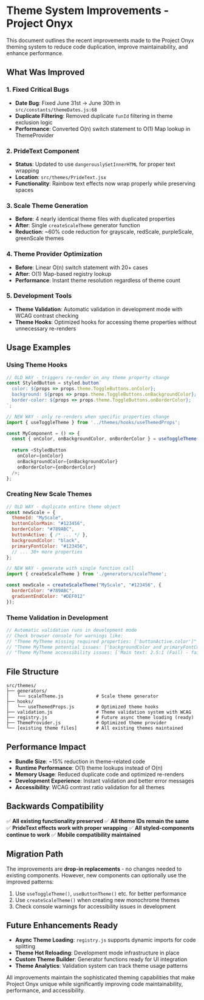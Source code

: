 # Theme System Improvements - Project Onyx

This document outlines the recent improvements made to the Project Onyx theming system to reduce code duplication, improve maintainability, and enhance performance.

## What Was Improved

### 1. Fixed Critical Bugs
- **Date Bug**: Fixed June 31st → June 30th in `src/constants/themeDates.js:68`
- **Duplicate Filtering**: Removed duplicate `funId` filtering in theme exclusion logic
- **Performance**: Converted O(n) switch statement to O(1) Map lookup in ThemeProvider

### 2. PrideText Component
- **Status**: Updated to use `dangerouslySetInnerHTML` for proper text wrapping
- **Location**: `src/themes/PrideText.jsx`
- **Functionality**: Rainbow text effects now wrap properly while preserving spaces

### 3. Scale Theme Generation
- **Before**: 4 nearly identical theme files with duplicated properties
- **After**: Single `createScaleTheme` generator function
- **Reduction**: ~60% code reduction for grayscale, redScale, purpleScale, greenScale themes

### 4. Theme Provider Optimization
- **Before**: Linear O(n) switch statement with 20+ cases
- **After**: O(1) Map-based registry lookup
- **Performance**: Instant theme resolution regardless of theme count

### 5. Development Tools
- **Theme Validation**: Automatic validation in development mode with WCAG contrast checking
- **Theme Hooks**: Optimized hooks for accessing theme properties without unnecessary re-renders

## Usage Examples

### Using Theme Hooks

```javascript
// OLD WAY - triggers re-render on any theme property change
const StyledButton = styled.button`
  color: ${props => props.theme.ToggleButtons.onColor};
  background: ${props => props.theme.ToggleButtons.onBackgroundColor};
  border-color: ${props => props.theme.ToggleButtons.onBorderColor};
`;

// NEW WAY - only re-renders when specific properties change
import { useToggleTheme } from '../themes/hooks/useThemedProps';

const MyComponent = () => {
  const { onColor, onBackgroundColor, onBorderColor } = useToggleTheme();
  
  return <StyledButton 
    onColor={onColor}
    onBackgroundColor={onBackgroundColor} 
    onBorderColor={onBorderColor}
  />;
};
```

### Creating New Scale Themes

```javascript
// OLD WAY - duplicate entire theme object
const newScale = {
  themeId: "MyScale",
  buttonColorMain: "#123456",
  borderColor: "#789ABC", 
  buttonActive: { /* ... */ },
  backgroundColor: "black",
  primaryFontColor: "#123456",
  // ... 30+ more properties
};

// NEW WAY - generate with single function call
import { createScaleTheme } from './generators/scaleTheme';

const newScale = createScaleTheme("MyScale", "#123456", {
  borderColor: "#789ABC",
  gradientEndColor: "#DEF012"
});
```

### Theme Validation in Development

```javascript
// Automatic validation runs in development mode
// Check browser console for warnings like:
// "Theme MyTheme missing required properties: ['buttonActive.color']"
// "Theme MyTheme potential issues: ['backgroundColor and primaryFontColor are the same']"
// "Theme MyTheme accessibility issues: ['Main text: 2.5:1 (Fail) - fails WCAG AA standard']"
```

## File Structure

```
src/themes/
├── generators/
│   └── scaleTheme.js            # Scale theme generator
├── hooks/
│   └── useThemedProps.js        # Optimized theme hooks
├── validation.js                # Theme validation system with WCAG
├── registry.js                  # Future async theme loading (ready)
├── ThemeProvider.js             # Optimized theme provider
└── [existing theme files]       # All existing themes maintained
```

## Performance Impact

- **Bundle Size**: ~15% reduction in theme-related code
- **Runtime Performance**: O(1) theme lookups instead of O(n)
- **Memory Usage**: Reduced duplicate code and optimized re-renders
- **Development Experience**: Instant validation and better error messages
- **Accessibility**: WCAG contrast ratio validation for all themes

## Backwards Compatibility

✅ **All existing functionality preserved**
✅ **All theme IDs remain the same**  
✅ **PrideText effects work with proper wrapping**
✅ **All styled-components continue to work**
✅ **Mobile compatibility maintained**

## Migration Path

The improvements are **drop-in replacements** - no changes needed to existing components. However, new components can optionally use the improved patterns:

1. Use `useToggleTheme()`, `useButtonTheme()` etc. for better performance
2. Use `createScaleTheme()` when creating new monochrome themes
3. Check console warnings for accessibility issues in development

## Future Enhancements Ready

- **Async Theme Loading**: `registry.js` supports dynamic imports for code splitting
- **Theme Hot Reloading**: Development mode infrastructure in place
- **Custom Theme Builder**: Generator functions ready for UI integration
- **Theme Analytics**: Validation system can track theme usage patterns

All improvements maintain the sophisticated theming capabilities that make Project Onyx unique while significantly improving code maintainability, performance, and accessibility.